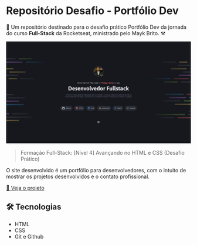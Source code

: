 # Repositório Desafio - Portfólio Dev

🚀 Um repositório destinado para o desafio prático Portfólio Dev da jornada do curso **Full-Stack** da Rocketseat, ministrado pelo Mayk Brito. ⚒

![preview](./assets/Preview.png)

> Formação Full-Stack: [Nível 4] Avançando no HTML e CSS (Desafio Prático)

O site desenvolvido é um portfólio para desenvolvedores, com o intuito de mostrar os projetos desenvolvidos e o contato profissional.

[🔗 Veja o projeto](fesette.github.io/Portfolio-dev/)

## 🛠️ Tecnologias

- HTML
- CSS
- Git e Github